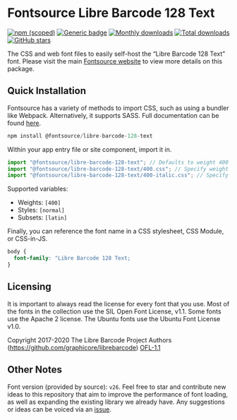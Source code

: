 # Fontsource Libre Barcode 128 Text

[![npm (scoped)](https://img.shields.io/npm/v/@fontsource/libre-barcode-128-text?color=brightgreen)](https://www.npmjs.com/package/@fontsource/libre-barcode-128-text) [![Generic badge](https://img.shields.io/badge/fontsource-passing-brightgreen)](https://github.com/fontsource/fontsource) [![Monthly downloads](https://badgen.net/npm/dm/@fontsource/libre-barcode-128-text)](https://github.com/fontsource/fontsource) [![Total downloads](https://badgen.net/npm/dt/@fontsource/libre-barcode-128-text)](https://github.com/fontsource/fontsource) [![GitHub stars](https://img.shields.io/github/stars/fontsource/fontsource.svg?style=social&label=Star)](https://github.com/fontsource/fontsource/stargazers)

The CSS and web font files to easily self-host the “Libre Barcode 128 Text” font. Please visit the main [Fontsource website](https://fontsource.org/fonts/libre-barcode-128-text) to view more details on this package.

## Quick Installation

Fontsource has a variety of methods to import CSS, such as using a bundler like Webpack. Alternatively, it supports SASS. Full documentation can be found [here](https://beta.fontsource.org/docs/getting-started/introduction).

```javascript
npm install @fontsource/libre-barcode-128-text
```

Within your app entry file or site component, import it in.

```javascript
import "@fontsource/libre-barcode-128-text"; // Defaults to weight 400
import "@fontsource/libre-barcode-128-text/400.css"; // Specify weight
import "@fontsource/libre-barcode-128-text/400-italic.css"; // Specify weight and style

```

Supported variables:
- Weights: `[400]`
- Styles: `[normal]`
- Subsets: `[latin]`

Finally, you can reference the font name in a CSS stylesheet, CSS Module, or CSS-in-JS.

```css
body {
  font-family: "Libre Barcode 128 Text;
}
```

## Licensing
It is important to always read the license for every font that you use.
Most of the fonts in the collection use the SIL Open Font License, v1.1. Some fonts use the Apache 2 license. The Ubuntu fonts use the Ubuntu Font License v1.0.

Copyright 2017-2020 The Libre Barcode Project Authors (https://github.com/graphicore/librebarcode)
[OFL-1.1](http://scripts.sil.org/OFL)

## Other Notes
Font version (provided by source): `v26`.
Feel free to star and contribute new ideas to this repository that aim to improve the performance of font loading, as well as expanding the existing library we already have. Any suggestions or ideas can be voiced via an [issue](https://github.com/fontsource/fontsource/issues).